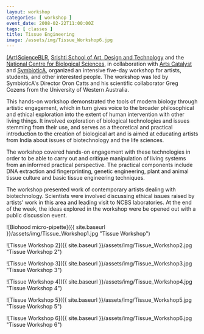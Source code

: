 ```yaml
---
layout: workshop
categories: [ workshop ]
event_date: 2008-02-22T11:00:00Z
tags: [ classes ]
title: Tissue Engineering
image: /assets/img/Tissue_Workshop6.jpg
---
```


[(Art)ScienceBLR](https://artscienceblr.org), [Srishti School of Art, Design and Technology](http://srishti.ac.in/) and the [National Centre for Biological Sciences](https://www.ncbs.res.in/), in collaboration with [Arts Catalyst](http://www.artscatalyst.org/) and [SymbioticA](http://http://www.symbiotica.uwa.edu.au/), organized an intensive five-day workshop for artists, students, and other interested people. The workshop was led by SymbioticA's Director Oron Catts and his scientific collaborator Greg Cozens from the University of Western Australia.

<!--more-->

This hands-on workshop demonstrated the tools of modern biology through artistic engagement, which in turn gives voice to the broader philosophical and ethical exploration into the extent of human intervention with other living things. It involved exploration of biological technologies and issues stemming from their use, and serves as a theoretical and practical introduction to the creation of biological art and is aimed at educating artists from India about issues of biotechnology and the life sciences.

The workshop covered hands-on engagement with these technologies in order to be able to carry out and critique manipulation of living systems from an informed practical perspective. The practical components include DNA extraction and fingerprinting, genetic engineering, plant and animal tissue culture and basic tissue engineering techniques.

The workshop presented work of contemporary artists dealing with biotechnology. Scientists were involved discussing ethical issues raised by artists’ work in this area and leading visit to NCBS laboratories. At the end of the week, the ideas explored in the workshop were be opened out with a public discussion event.

![Biohood micro-pipette]({{ site.baseurl }}/assets/img/Tissue_Workshop1.jpg "Tissue Workshop")

![Tissue Workshop 2]({{ site.baseurl }}/assets/img/Tissue_Workshop2.jpg "Tissue Workshop 2")

![Tissue Workshop 3]({{ site.baseurl }}/assets/img/Tissue_Workshop3.jpg "Tissue Workshop 3")

![Tissue Workshop 4]({{ site.baseurl }}/assets/img/Tissue_Workshop4.jpg "Tissue Workshop 4")

![Tissue Workshop 5]({{ site.baseurl }}/assets/img/Tissue_Workshop5.jpg "Tissue Workshop 5")

![Tissue Workshop 6]({{ site.baseurl }}/assets/img/Tissue_Workshop6.jpg "Tissue Workshop 6")

